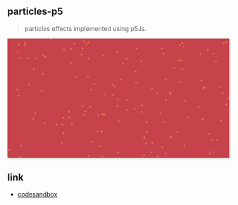 ## particles-p5
> particles  effects implemented using p5Js.

<img src="./public./../public/demo.png" style="box-shadow: 2px 2px 5px #ccc;">

## link
* [codesandbox](https://codepen.io/Rabbit_Zzc/pen/qBdPjqr)
